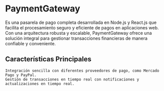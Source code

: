 
# PaymentGateway 
Es una pasarela de pago completa desarrollada en Node.js y React.js que facilita el procesamiento seguro y eficiente de pagos en aplicaciones web. Con una arquitectura robusta y escalable, PaymentGateway ofrece una solución integral para gestionar transacciones financieras de manera confiable y conveniente.

## Características Principales

    Integración sencilla con diferentes proveedores de pago, como Mercado Pago y PayPal.
    Gestión de transacciones en tiempo real con notificaciones y actualizaciones en tiempo real.
